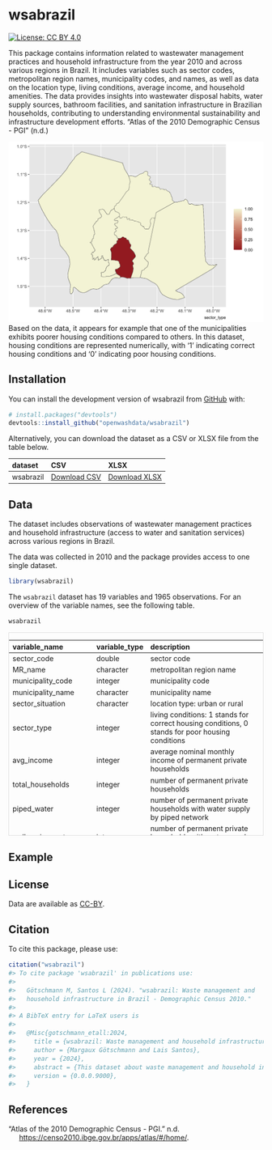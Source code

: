 
<!-- README.md is generated from README.Rmd. Please edit that file -->

# wsabrazil

<!-- badges: start -->

[![License: CC BY
4.0](https://img.shields.io/badge/License-CC_BY_4.0-brown.svg)](https://creativecommons.org/licenses/by/4.0/)
<!-- badges: end -->

This package contains information related to wastewater management
practices and household infrastructure from the year 2010 and across
various regions in Brazil. It includes variables such as sector codes,
metropolitan region names, municipality codes, and names, as well as
data on the location type, living conditions, average income, and
household amenities. The data provides insights into wastewater disposal
habits, water supply sources, bathroom facilities, and sanitation
infrastructure in Brazilian households, contributing to understanding
environmental sustainability and infrastructure development efforts.
“Atlas of the 2010 Demographic Census - PGI” (n.d.)

![](man/figures/housingconditionsnotitle.png) Based on the data, it
appears for example that one of the municipalities exhibits poorer
housing conditions compared to others. In this dataset, housing
conditions are represented numerically, with ‘1’ indicating correct
housing conditions and ‘0’ indicating poor housing conditions.

## Installation

You can install the development version of wsabrazil from
[GitHub](https://github.com/) with:

``` r
# install.packages("devtools")
devtools::install_github("openwashdata/wsabrazil")
```

Alternatively, you can download the dataset as a CSV or XLSX file from
the table below.

| dataset   | CSV                                                                                           | XLSX                                                                                            |
|:----------|:----------------------------------------------------------------------------------------------|:------------------------------------------------------------------------------------------------|
| wsabrazil | [Download CSV](https://github.com/openwashdata/wsabrazil/raw/main/inst/extdata/wsabrazil.csv) | [Download XLSX](https://github.com/openwashdata/wsabrazil/raw/main/inst/extdata/wsabrazil.xlsx) |

## Data

The dataset includes observations of wastewater management practices and
household infrastructure (access to water and sanitation services)
across various regions in Brazil.

The data was collected in 2010 and the package provides access to one
single dataset.

``` r
library(wsabrazil)
```

The `wsabrazil` dataset has 19 variables and 1965 observations. For an
overview of the variable names, see the following table.

``` r
wsabrazil
```

<div style="border: 1px solid #ddd; padding: 0px; overflow-y: scroll; height:400px; ">

<table class="table" style="margin-left: auto; margin-right: auto;">
<thead>
<tr>
<th style="text-align:left;position: sticky; top:0; background-color: #FFFFFF;">
variable_name
</th>
<th style="text-align:left;position: sticky; top:0; background-color: #FFFFFF;">
variable_type
</th>
<th style="text-align:left;position: sticky; top:0; background-color: #FFFFFF;">
description
</th>
</tr>
</thead>
<tbody>
<tr>
<td style="text-align:left;">
sector_code
</td>
<td style="text-align:left;">
double
</td>
<td style="text-align:left;">
sector code
</td>
</tr>
<tr>
<td style="text-align:left;">
MR_name
</td>
<td style="text-align:left;">
character
</td>
<td style="text-align:left;">
metropolitan region name
</td>
</tr>
<tr>
<td style="text-align:left;">
municipality_code
</td>
<td style="text-align:left;">
integer
</td>
<td style="text-align:left;">
municipality code
</td>
</tr>
<tr>
<td style="text-align:left;">
municipality_name
</td>
<td style="text-align:left;">
character
</td>
<td style="text-align:left;">
municipality name
</td>
</tr>
<tr>
<td style="text-align:left;">
sector_situation
</td>
<td style="text-align:left;">
character
</td>
<td style="text-align:left;">
location type: urban or rural
</td>
</tr>
<tr>
<td style="text-align:left;">
sector_type
</td>
<td style="text-align:left;">
integer
</td>
<td style="text-align:left;">
living conditions: 1 stands for correct housing conditions, 0 stands for
poor housing conditions
</td>
</tr>
<tr>
<td style="text-align:left;">
avg_income
</td>
<td style="text-align:left;">
integer
</td>
<td style="text-align:left;">
average nominal monthly income of permanent private households
</td>
</tr>
<tr>
<td style="text-align:left;">
total_households
</td>
<td style="text-align:left;">
integer
</td>
<td style="text-align:left;">
number of permanent private households
</td>
</tr>
<tr>
<td style="text-align:left;">
piped_water
</td>
<td style="text-align:left;">
integer
</td>
<td style="text-align:left;">
number of permanent private households with water supply by piped
network
</td>
</tr>
<tr>
<td style="text-align:left;">
well_spring_water
</td>
<td style="text-align:left;">
integer
</td>
<td style="text-align:left;">
number of permanent private households with water supply by property’s
well or spring
</td>
</tr>
<tr>
<td style="text-align:left;">
stored_rainwater
</td>
<td style="text-align:left;">
integer
</td>
<td style="text-align:left;">
number of permanent private households with water supply by stored
rainwater
</td>
</tr>
<tr>
<td style="text-align:left;">
other_water_source
</td>
<td style="text-align:left;">
integer
</td>
<td style="text-align:left;">
number of permanent private households with water supply by other source
</td>
</tr>
<tr>
<td style="text-align:left;">
private_bathroom
</td>
<td style="text-align:left;">
integer
</td>
<td style="text-align:left;">
number of permanent private households with private bathroom or toilet
</td>
</tr>
<tr>
<td style="text-align:left;">
bathroom_sewerage
</td>
<td style="text-align:left;">
integer
</td>
<td style="text-align:left;">
number of permanent private households with private bathroom or toilet &
sanitation via sewerage or drainage network
</td>
</tr>
<tr>
<td style="text-align:left;">
bathroom_septic_tank
</td>
<td style="text-align:left;">
integer
</td>
<td style="text-align:left;">
number of permanent private households with private bathroom or toilet &
sanitation via septic tank
</td>
</tr>
<tr>
<td style="text-align:left;">
bathroom_cesspit
</td>
<td style="text-align:left;">
integer
</td>
<td style="text-align:left;">
number of permanent private households with private bathroom or toilet &
sanitation via cesspit
</td>
</tr>
<tr>
<td style="text-align:left;">
bathroom_ditch
</td>
<td style="text-align:left;">
integer
</td>
<td style="text-align:left;">
number of permanent private households with private bathroom or toilet &
wastewater discharged into ditch
</td>
</tr>
<tr>
<td style="text-align:left;">
bathroom_waterbodies
</td>
<td style="text-align:left;">
integer
</td>
<td style="text-align:left;">
number of permanent private households with private bathroom or toilet &
wastewater discharged into water bodies (river, lake or sea)
</td>
</tr>
<tr>
<td style="text-align:left;">
bathroom_other
</td>
<td style="text-align:left;">
integer
</td>
<td style="text-align:left;">
number of permanent private households with private bathroom or toilet &
wastewater discharged into other outlet
</td>
</tr>
</tbody>
</table>

</div>

## Example

## License

Data are available as
[CC-BY](https://github.com/openwashdata/wsabrazil/LICENSE.md).

## Citation

To cite this package, please use:

``` r
citation("wsabrazil")
#> To cite package 'wsabrazil' in publications use:
#> 
#>   Götschmann M, Santos L (2024). "wsabrazil: Waste management and
#>   household infrastructure in Brazil - Demographic Census 2010."
#> 
#> A BibTeX entry for LaTeX users is
#> 
#>   @Misc{gotschmann_etall:2024,
#>     title = {wsabrazil: Waste management and household infrastructure in Brazil - Demographic Census 2010},
#>     author = {Margaux Götschmann and Lais Santos},
#>     year = {2024},
#>     abstract = {This dataset about waste management and household infrastructure from various Brazilian regions provides insights into waste disposal habits, water sources, bathroom facilities, and sanitation infrastructure.},
#>     version = {0.0.0.9000},
#>   }
```

## References

<div id="refs" class="references csl-bib-body hanging-indent">

<div id="ref-atlas" class="csl-entry">

“Atlas of the 2010 Demographic Census - PGI.” n.d.
https://censo2010.ibge.gov.br/apps/atlas/#/home/.

</div>

</div>
